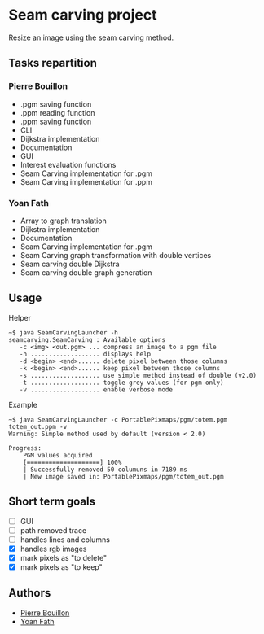 # Seam carving project

Resize an image using the seam carving method. 

## Tasks repartition
### Pierre Bouillon
* .pgm saving function
* .ppm reading function
* .ppm saving function
* CLI
* Dijkstra implementation
* Documentation
* GUI
* Interest evaluation functions
* Seam Carving implementation for .pgm
* Seam Carving implementation for .ppm

### Yoan Fath
* Array to graph translation
* Dijkstra implementation
* Documentation
* Seam Carving implementation for .pgm
* Seam Carving graph transformation with double vertices
* Seam carving double Dijkstra
* Seam carving double graph generation

## Usage
Helper
```shell
~$ java SeamCarvingLauncher -h
seamcarving.SeamCarving : Available options
   -c <img> <out.pgm> ... compress an image to a pgm file
   -h ................... displays help
   -d <begin> <end>...... delete pixel between those columns
   -k <begin> <end>...... keep pixel between those columns
   -s ................... use simple method instead of double (v2.0)
   -t ................... toggle grey values (for pgm only)
   -v ................... enable verbose mode
```
Example
```shell
~$ java SeamCarvingLauncher -c PortablePixmaps/pgm/totem.pgm totem_out.ppm -v
Warning: Simple method used by default (version < 2.0)

Progress:
	PGM values acquired
	[====================] 100%
	| Successfully removed 50 columuns in 7189 ms
	| New image saved in: PortablePixmaps/pgm/totem_out.pgm
```

## Short term goals
- [ ] GUI
- [ ] path removed trace
- [ ] handles lines and columns
- [x] handles rgb images
- [x] mark pixels as "to delete"
- [x] mark pixels as "to keep"

## Authors
* [Pierre Bouillon](https://pierrebouillon.tech/)
* [Yoan Fath](https://github.com/yoanFath)
